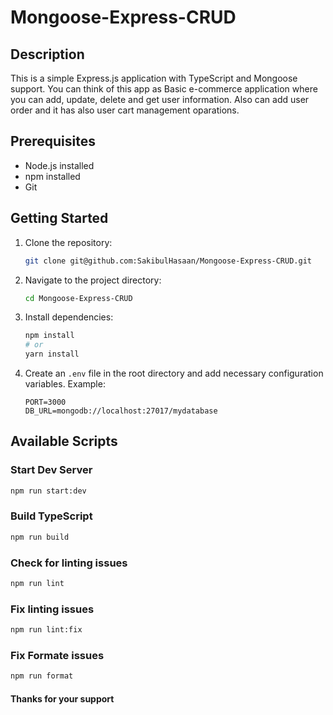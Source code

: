 # Mongoose-Express-CRUD

## Description

This is a simple Express.js application with TypeScript and Mongoose support. You can think of this app as Basic e-commerce application where you can add, update, delete and get user information. Also can add user order and it has also user cart management oparations.

## Prerequisites

- Node.js installed
- npm installed
- Git

## Getting Started

1. Clone the repository:

   ```bash
   git clone git@github.com:SakibulHasaan/Mongoose-Express-CRUD.git
   ```

2. Navigate to the project directory:

   ```bash
   cd Mongoose-Express-CRUD
   ```

3. Install dependencies:

   ```bash
   npm install
   # or
   yarn install
   ```

4. Create an `.env` file in the root directory and add necessary configuration variables. Example:
   ```dotenv
   PORT=3000
   DB_URL=mongodb://localhost:27017/mydatabase
   ```

## Available Scripts

### Start Dev Server

```bash
npm run start:dev
```

### Build TypeScript

```bash
npm run build
```

### Check for linting issues

```bash
npm run lint
```

### Fix linting issues

```bash
npm run lint:fix
```

### Fix Formate issues

```bash
npm run format
```

#### Thanks for your support
